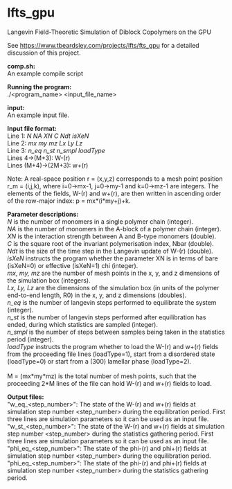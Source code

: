 # lfts_gpu
Langevin Field-Theoretic Simulation of Diblock Copolymers on the GPU

See https://www.tbeardsley.com/projects/lfts/fts_gpu for a detailed discussion of this project.<br>

<b>comp.sh:</b><br>
An example compile script

<b>Running the program:</b><br>
./<program_name> <input_file_name><br>

<b>input:</b><br>
An example input file.

<b>Input file format:</b><br>
Line 1: <em>N NA XN C Ndt isXeN</em><br>
Line 2: <em>mx my mz Lx Ly Lz</em><br>
Line 3: <em>n_eq n_st n_smpl loadType</em><br>
Lines 4->(M+3): W-(r)<br>
Lines (M+4)->(2M+3): w+(r)<br>

Note: A real-space position r = (x,y,z) corresponds to a mesh point position r_m = (i,j,k), where i=0->mx-1, j=0->my-1 and k=0->mz-1 are integers. The elements of the fields, W-(r) and w+(r), are then written in ascending order of the row-major index: p = mx\*(i\*my+j)+k.

<b>Parameter descriptions:</b><br>
<em>N</em> is the number of monomers in a single polymer chain (integer).<br>
<em>NA</em> is the number of monomers in the A-block of a polymer chain (integer).<br>
<em>XN</em> is the interaction strength between A and B-type monomers (double).<br>
<em>C</em> is the square root of the invariant polymerisation index, Nbar (double).<br>
<em>Ndt</em> is the size of the time step in the Langevin update of W-(r) (double).<br>
<em>isXeN</em> instructs the program whether the parameter XN is in terms of bare (isXeN=0) or effective (isXeN=1) chi (integer).<br>
<em>mx, my, mz</em> are the number of mesh points in the x, y, and z dimensions of the simulation box (integers).<br>
<em>Lx, Ly, Lz</em> are the dimensions of the simulation box (in units of the polymer end-to-end length, R0) in the x, y, and z dimensions (doubles).<br>
<em>n_eq</em> is the number of langevin steps performed to equilibrate the system (integer).<br>
<em>n_st</em> is the number of langevin steps performed after equilibration has ended, during which statistics are sampled (integer).<br>
<em>n_smpl</em> is the number of steps between samples being taken in the statistics period (integer).<br>
<em>loadType</em> instructs the program whether to load the W-(r) and w+(r) fields from the proceeding file lines (loadType=1), start from a disordered state (loadType=0) or start from a (300) lamellar phase (loadType=2).<br><br>
M = (mx\*my\*mz) is the total number of mesh points, such that the proceeding 2*M lines of the file can hold W-(r) and w+(r) fields to load.

<b>Output files:</b><br>
"w_eq_<step_number>": The state of the W-(r) and w+(r) fields at simulation step number <step_number> during the equilibration period. First three lines are simulation parameters so it can be used as an input file.<br>
"w_st_<step_number>": The state of the W-(r) and w+(r) fields at simulation step number <step_number> during the statistics gathering period. First three lines are simulation parameters so it can be used as an input file.<br>
"phi_eq_<step_number>": The state of the phi-(r) and phi+(r) fields at simulation step number <step_number> during the equilibration period.<br>
"phi_eq_<step_number>": The state of the phi-(r) and phi+(r) fields at simulation step number <step_number> during the statistics gathering period.<br>


